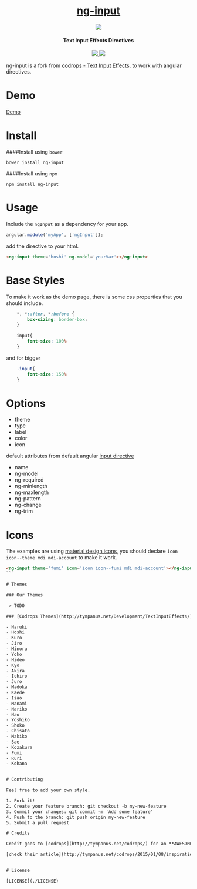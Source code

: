 
<h1 align="center"><a href="http://cesardeazevedo.github.io/ng-input/">ng-input</a></h1>
<p align="center">


<img src="http://i.cubeupload.com/rUrKrL.png" />
<h4 align="center">Text Input Effects Directives</h4>
<p align="center">
<a href="http://badge.fury.io/js/ng-input">
<img src="https://badge.fury.io/js/ng-input.svg" />
</a>
<a href="https://travis-ci.org/cesardeazevedo/ng-input">
<img src="https://travis-ci.org/cesardeazevedo/ng-input.svg">
</a>

</p>

</p>

ng-input is a fork from [codrops - Text Input Effects](https://github.com/codrops/TextInputEffects), to work with angular directives.

# Demo


[Demo](http://cesardeazevedo.github.io/ng-input/)

# Install

####Install using `bower`

    bower install ng-input
  
####Install using `npm`

    npm install ng-input

# Usage

Include the `ngInput` as a dependency for your app.

```js
angular.module('myApp', ['ngInput']);
```

add the directive to your html.

  ```html
  <ng-input theme='hoshi' ng-model='yourVar'></ng-input>
  ```

# Base Styles
To make it work as the demo page, there is some css properties that you should include.

```css
    *, *:after, *:before {
        box-sizing: border-box;
    }
    
    input{
        font-size: 100%
    }
```
and for bigger
```css
    .input{
        font-size: 150%
    }
```


# Options

- theme
- type
- label
- color
- icon

default attributes from default angular [input directive](https://docs.angularjs.org/api/ng/directive/input)

- name
- ng-model
- ng-required
- ng-minlength
- ng-maxlength
- ng-pattern
- ng-change
- ng-trim

# Icons

The examples are using [material design icons](https://materialdesignicons.com/), you should declare `icon icon--theme mdi mdi-account` to make it work.

````html
<ng-input theme='fumi' icon='icon icon--fumi mdi mdi-account'></ng-input>
```

# Themes

### Our Themes

 > TODO

### [Codrops Themes](http://tympanus.net/Development/TextInputEffects/)

- Haruki
- Hoshi
- Kuro
- Jiro
- Minoru
- Yoko
- Hideo
- Kyo
- Akira
- Ichiro
- Juro
- Madoka
- Kaede
- Isao
- Manami
- Nariko
- Nao
- Yoshiko
- Shoko
- Chisato
- Makiko
- Sae
- Kozakura
- Fumi
- Ruri
- Kohana


# Contributing

Feel free to add your own style.

1. Fork it!
2. Create your feature branch: git checkout -b my-new-feature
3. Commit your changes: git commit -m 'Add some feature'
4. Push to the branch: git push origin my-new-feature
5. Submit a pull request

# Credits

Credit goes to [codrops](http://tympanus.net/codrops/) for an **AWESOME** work with [Text Input Effects](https://github.com/codrops/TextInputEffects)

[check their article](http://tympanus.net/codrops/2015/01/08/inspiration-text-input-effects/)


# License

[LICENSE](./LICENSE)
